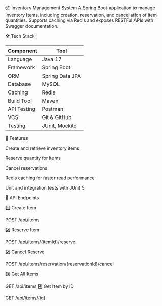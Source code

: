 📦 Inventory Management System
A Spring Boot application to manage inventory items, including creation, reservation, and cancellation of item quantities.
Supports caching via Redis and exposes RESTFul APIs with Swagger documentation.

🛠 Tech Stack

| Component   | Tool                 |
| ----------- | -------------------- |
| Language    | Java 17     |
| Framework   | Spring Boot |
| ORM         | Spring Data JPA      |
| Database    | MySQL     |
| Caching     | Redis                |
| Build Tool  | Maven                |
| API Testing | Postman              |
| VCS         | Git & GitHub         |
| Testing     | JUnit, Mockito       |



🚀 Features

Create and retrieve inventory items

Reserve quantity for items

Cancel reservations

Redis caching for faster read performance

Unit and integration tests with JUnit 5

🧪 API Endpoints

1️⃣ Create Item

POST /api/items

2️⃣ Reserve Item

POST /api/items/{itemId}/reserve

2️⃣ Cancel Reserve

POST /api/items/reservation/{reservationId}/cancel

3️⃣ Get All Items

GET /api/items
4️⃣ Get Item by ID

GET /api/items/{id}